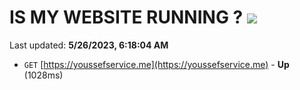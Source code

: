 # IS MY WEBSITE RUNNING ? [![](https://img.shields.io/static/v1?label=Sponsor&message=%E2%9D%A4&logo=GitHub&color=%23fe8e86)](https://github.com/sponsors/<username>)

Last updated: **5/26/2023, 6:18:04 AM**

- `GET` [https://youssefservice.me](https://youssefservice.me) - **Up** (1028ms)

